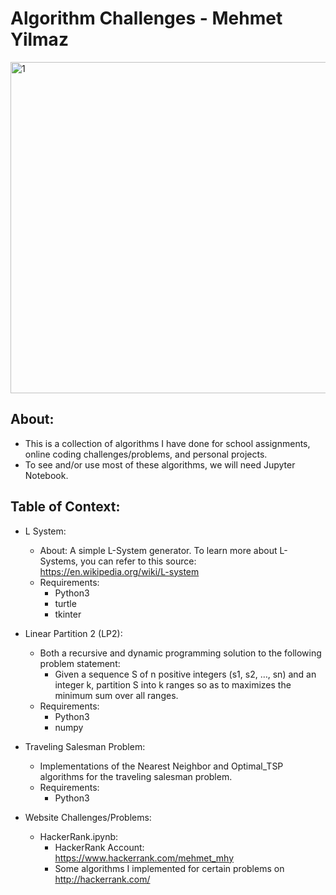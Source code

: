 # Algorithm Challenges - Mehmet Yilmaz

<img width="530" alt="1" src="https://user-images.githubusercontent.com/15916367/91668314-1d5a3a80-eac9-11ea-8ba3-39ee086649ba.png">

## About:
- This is a collection of algorithms I have done for school assignments, online coding challenges/problems, and personal projects.
- To see and/or use most of these algorithms, we will need Jupyter Notebook.

## Table of Context:
- L System:
  - About: A simple L-System generator. To learn more about L-Systems, you can refer to this source: https://en.wikipedia.org/wiki/L-system
  - Requirements:
    - Python3
    - turtle
    - tkinter
  
- Linear Partition 2 (LP2):
  - Both a recursive and dynamic programming solution to the following problem statement:  
    * Given a sequence S of n positive integers (s1, s2, …, sn) and an integer k, partition S into k ranges so as to maximizes the minimum sum over all ranges.
  - Requirements:
    - Python3
    - numpy
- Traveling Salesman Problem:
  - Implementations of the Nearest Neighbor and Optimal_TSP algorithms for the traveling salesman problem.
  - Requirements:
    - Python3
- Website Challenges/Problems:
  - HackerRank.ipynb:
    - HackerRank Account: https://www.hackerrank.com/mehmet_mhy
    - Some algorithms I implemented for certain problems on http://hackerrank.com/
